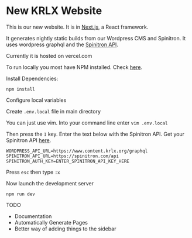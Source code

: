 # New KRLX Website
This is our new website. It is in [Next.js](https://nextjs.org/), a React framework. 

It generates nightly static builds from our Wordpress CMS and Spinitron. It uses wordpress graphql and the [Spinitron API](https://spinitron.github.io/v2api/).

Currently it is hosted on vercel.com



To run locally you most have NPM installed. Check [here](https://www.npmjs.com/get-npm).

Install Dependencies:

`npm install`

Configure local variables

Create `.env.local` file in main directory

You can just use vim. Into your command line enter `vim .env.local`

Then press the `I` key. Enter the text below with the Spinitron API. Get your Spinitron API [here](https://spinitron.com/station/automation/panel).

```
WORDPRESS_API_URL=https://www.content.krlx.org/graphql
SPINITRON_API_URL=https://spinitron.com/api
SPINITRON_AUTH_KEY=ENTER_SPINITRON_API_KEY_HERE
```

Press `esc` then type `:x`

Now launch the development server

`npm run dev`



TODO

- Documentation
- Automatically Generate Pages
- Better way of adding things to the sidebar

  
